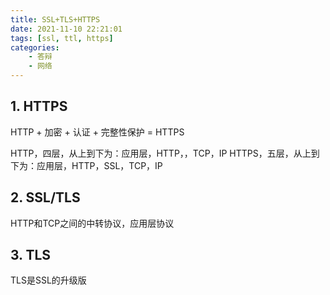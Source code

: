 ```yaml
---
title: SSL+TLS+HTTPS
date: 2021-11-10 22:21:01
tags: [ssl, ttl, https]
categories:
	- 答辩
	- 网络
---
```


## 1. HTTPS
HTTP + 加密 + 认证 + 完整性保护 = HTTPS

HTTP，四层，从上到下为：应用层，HTTP，，TCP，IP
HTTPS，五层，从上到下为：应用层，HTTP，SSL，TCP，IP

## 2. SSL/TLS
HTTP和TCP之间的中转协议，应用层协议

## 3. TLS
TLS是SSL的升级版
